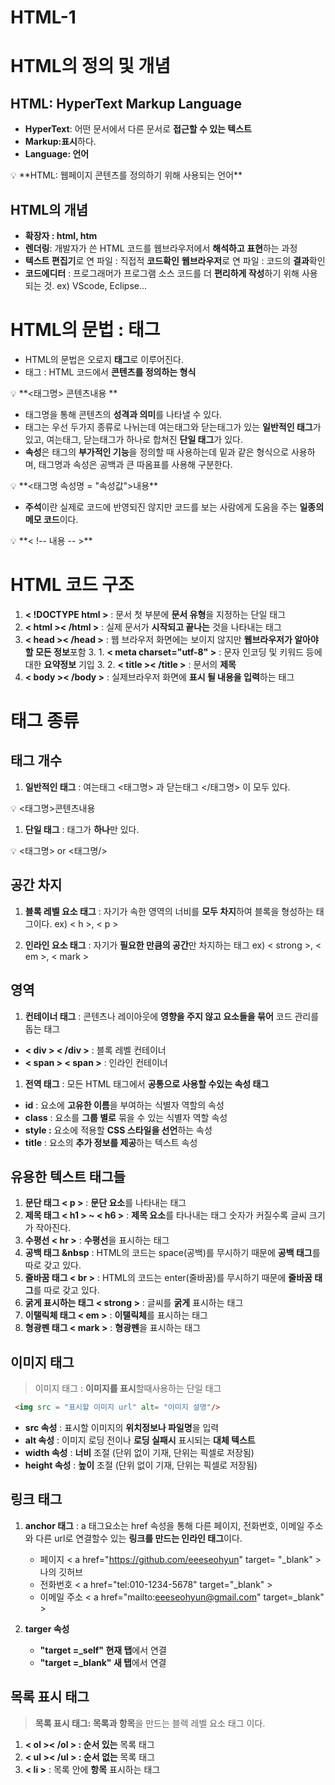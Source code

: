 # HTML-1

# **HTML의 정의 및 개념**

## **HTML: HyperText Markup Language**

- **HyperText**: 어떤 문서에서 다른 문서로 **접근할 수 있는 텍스트**
- **Markup:표시**하다.
- **Language: 언어**

<aside>
💡 **HTML: 웹페이지 콘텐츠를 정의하기 위해 사용되는 언어**

</aside>

## HTML의 개념

- **확장자 : html, htm**
- **렌더링**: 개발자가 쓴 HTML 코드를 웹브라우저에서 **해석하고 표현**하는 과정
- **텍스트 편집기**로 연 파일 : 직접적 **코드확인**
**웹브라우저**로 연 파일 : 코드의 **결과**확인
- **코드에디터** : 프로그래머가 프로그램 소스 코드를 더 **편리하게 작성**하기 위해 사용되는 것.
   ex) VScode, Eclipse...

# HTML의 문법 : 태그

- HTML의 문법은 오로지 **태그**로 이루어진다.
- 태그 : HTML 코드에서 **콘텐츠를 정의하는 형식**

<aside>
💡 
**<태그명> 콘텐츠내용 </태그명>**

</aside>

- 태그명을 통해 콘텐츠의 **성격과 의미**를 나타낼 수 있다.
- 태그는 우선 두가지 종류로 나뉘는데 여는태그와 닫는태그가 있는 **일반적인 태그**가 있고, 여는태그, 닫는태그가 하나로 합쳐진 **단일 태그**가 있다.
- **속성**은  태그의 **부가적인 기능**을 정의할 때 사용하는데 밑과 같은 형식으로 사용하며, 태그명과 속성은 공백과 큰 따옴표를 사용해 구분한다.

<aside>
💡 
   **<태그명 속성명 = "속성값">내용</태그명>**

</aside>

- **주석**이란 실제로 코드에 반영되진 않지만 코드를 보는 사람에게 도움을 주는 **일종의 메모 코드**이다.

<aside>
💡  **< !-- 내용  -- >**

</aside>

# HTML 코드 구조

1. **< !DOCTYPE html >**
: 문서 첫 부분에 **문서 유형**을 지정하는 단일 태그
2. **< html >< /html >**
: 실제 문서가 **시작되고 끝나는** 것을 나타내는 태그
3. **< head >< /head >**
: 웹 브라우저 화면에는 보이지 않지만 **웹브라우저가 알아야 할 모든 정보**포함
   3. 1. **< meta charset="utf-8" >** 
    : 문자 인코딩 및 키워드 등에 대한 **요약정보** 기입
   3. 2. **< title >< /title >**
    : 문서의 **제목**
4. **< body >< /body >**
: 실제브라우저 화면에 **표시 될 내용을 입력**하는 태그

# 태그 종류

## 태그 개수

1. **일반적인 태그** : 여는태그 <태그명> 과 닫는태그 </태그명> 이 모두 있다.

<aside>
💡  <태그명>콘텐츠내용</태그명>

</aside>

1. **단일 태그** : 태그가 **하나**만 있다.

<aside>
💡   <태그명> or <태그명/>

</aside>

## 공간 차지

1. **블록 레벨 요소 태그** : 자기가 속한 영역의 너비를 **모두 차지**하여 블록을 형성하는 태그이다.
   ex) < h >, < p >

2. **인라인 요소 태그** : 자기가 **필요한 만큼의 공간**만 차지하는 태그
    ex) < strong >, < em >, < mark >

## 영역

1. **컨테이너 태그** : 콘텐츠나 레이아웃에 **영향을 주지 않고 요소들을 묶어** 코드 관리를 돕는 태그
- **< div > < /div >** : 블록 레벨 컨테이너
- **< span > < span >** : 인라인 컨테이너
1. **전역 태그** : 모든 HTML 태그에서 **공통으로 사용할 수있는 속성 태그**
- **id** : 요소에 **고유한 이름**을 부여하는 식별자 역할의 속성
- **class** : 요소를 **그룹 별로** 묶을 수 있는 식별자 역할 속성
- **style :** 요소에 적용할 **CSS 스타일을 선언**하는 속성
- **title** : 요소의 **추가 정보를 제공**하는 텍스트 속성

## 유용한 텍스트 태그들

1. **문단 태그 < p >** : **문단 요소**를 나타내는 태그
2. **제목 태그 < h1 > ~ < h6 >** : **제목 요소**를 타나내는 태그
숫자가 커질수록 글씨 크기가 작아진다.
3. **수평선 < hr >** : **수평선**을 표시하는 태그
4.  **공백 태그 &nbsp** : HTML의 코드는 space(공백)를 무시하기 때문에 **공백 태그**를 따로 갖고 있다.
5. **줄바꿈 태그 < br >** : HTML의 코드는 enter(줄바꿈)를 무시하기 때문에  **줄바꿈 태그**를 따로 갖고 있다.
6. **굵게 표시하는 태그 < strong >** : 글씨를 **굵게** 표시하는 태그
7.  **이탤릭체 태그 < em >** : **이탤릭체**를 표시하는 태그
8. **형광펜 태그 < mark >** : **형광펜**을 표시하는 태그

## 이미지 태그

> 이미지 태그 
: **이미지를 표시**할때사용하는 단일 태그
> 

```html
 <img src = "표시할 이미지 url" alt= "이미지 설명"/>
```

- **src 속성** : 표시할 이미지의 **위치정보나 파일명**을 입력
- **alt 속성** : 이미지 로딩 전이나 **로딩 실패시** 표시되는 **대체 텍스트**
- **width 속성** : **너비** 조절 (단위 없이 기재, 단위는 픽셀로 저장됨)
- **height 속성** : **높이** 조절 (단위 없이 기재, 단위는 픽셀로 저장됨)

## 링크 태그

1. **anchor 태그** : a 태그요소는 href 속성을 통해 다른 페이지, 전화번호, 이메일 주소와 다른 url로 연결할수 있는 **링크를 만드는 인라인 태그**이다.
    - 페이지 
    < a href="https://github.com/eeeseohyun" target= "_blank" > 나의 깃허브 </a>
    - 전화번호 
    < a href="tel:010-1234-5678" target="_blank" >
    - 이메일 주소 
     < a href="mailto:eeeseohyun@gmail.com" target=_blank" >

1. **targer 속성** 
    - **"target =_self" 현재 탭**에서 연결
    - **"target =_blank" 새 탭**에서 연결

## 목록 표시 태그

> **목록 표시 태그: 목록과 항목**을 만드는 블렉 레벨 요소 태그 이다.
> 

1. **< ol >< /ol > : 순서 있는** 목록 태그
2. **< ul >< /ul > : 순서 없는** 목록 태그
3. **< li >** : 목록 안에 **항목** 표시하는 태그